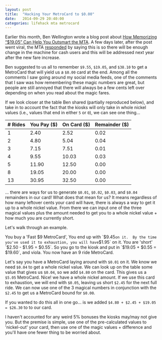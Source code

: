 ```yaml
---
layout: post
title:  "Hacking Your MetroCard to $0.00"
date:   2014-09-29 20:40:00
categories: lifehack mta metrocard
---
```


Earlier this month, Ben Wellington wrote a blog post about
[How Memorizing “$19.05” Can Help You Outsmart the MTA](http://iquantny.tumblr.com/post/96700509489/how-memorizing-19-05-can-help-you-outsmart-the-mta).
A few days later, after the post went viral, the MTA
[responded](http://iquantny.tumblr.com/post/97027810529/update-mta-cites-lack-of-infinite-change-in-current)
by saying this is so there will be enough change in the machine for cash
users and this will be addressed next year after the new fare increase.

Ben suggested to us all to remember `$9.55`, `$19.05`, and `$38.10` to get a
MetroCard that will yield us a `$0.00` card at the end.  Among all the
comments I saw going around my social media feeds, one of the comments
that I saw was how remembering these magic numbers are great, but people
are still annoyed that there will always be a few cents left over
depending on when you read about the magic fares.

If we look closer at the table Ben shared (partially reproduced
below), and take in to account the fact that the kiosks will only
take in whole nickel values (i.e., values that end in either `5` or `0`),
we can see one thing...

| # Rides | You Pay ($) | On Card ($) | Remainder ($) |
|---------|-------------|-------------|---------------|
| 1       | 2.40        | 2.52        | 0.02          |
| 2       | 4.80        | 5.04        | 0.04          |
| 3       | 7.15        | 7.51        | 0.01          |
| 4       | 9.55        | 10.03       | 0.03          |
| 5       | 11.90       | 12.50       | 0.00          |
| 8       | 19.05       | 20.00       | 0.00          |
| 13      | 30.95       | 32.50       | 0.00          |

... there are ways for us to generate `$0.01`, `$0.02`, `$0.03`, and `$0.04`
remainders in our card!  What does that mean for us?  It means
regardless of how many leftover cents your card will have, there is
always a way to get it up to a whole nickel value.  From there we can
input one of the three magical values plus the amount needed to get
you to a whole nickel value + how much you are currently short.

Let's walk through an example.

You buy a 'Fast $9 MetroCard', You end up with `$9.45` on it.  By the
time you've used it to exhaustion, you will have `$1.95` on it.  You are
'short' `$2.50 - $1.95 = $0.55`.  So you go to the kiosk and put in
`$19.05 + $0.55 = $19.60`, and viola.  You now have an 9 ride
MetroCard.

Let's say you have a MetroCard laying around with `$0.01` on it.  We
know we need `$0.04` to get a whole nickel value.  We can look up on
the table some value that gives us `$0.04`, so we add `$4.80` on the
card.  This gives us a `$5.05` MetroCard.  Nice! we have a whole
nickel amount.  If we use this card to exhaustion, we will end with
`$0.05`, leaving us short `$2.45` for the next full ride.  We can now
use one of the 3 magical numbers in conjunction with the `$2.45` to
get us a MetroCard bound for `$0.00`.

If you wanted to do this all in one go... is we added `$4.80 + $2.45 +
$19.05 = $26.30` to to our card.

I haven't accounted for any weird 5% bonuses the kiosks may/may not
give you.  But the premise is simple, use one of the pre-calculated
values to 'nickel-out' your card, then use one of the magic values +
difference and you'll have one fewer thing to be worried about.
